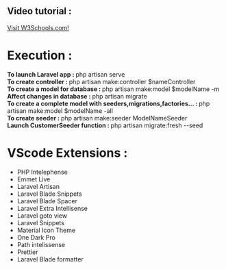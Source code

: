 
<h2>Video tutorial : </h2> <a href="https://www.youtube.com/watch?v=YGqCZjdgJJk">Visit W3Schools.com!</a><br>
<h1>Execution : </h1>
<b>To launch Laravel app : </b> <span>php artisan serve</span><br>
<b>To create controller : </b> <span>php artisan make:controller $nameController</span><br>
<b>To create a model for database : </b> <span>php artisan make:model $modelName -m</span><br>
<b>Affect changes in database :   </b> <span>php artisan migrate</span><br>
<b>To create a complete model with seeders,migrations,factories... : </b> <span>php artisan make:model $modelName -all</span><br>
<b>To create seeder : </b> <span>php artisan make:seeder ModelNameSeeder</span><br>
<b>Launch CustomerSeeder function : </b> <span>php artisan migrate:fresh --seed</span><br>


<h1>VScode Extensions : </h1>
<ul>
    <li>PHP Intelephense</li>
    <li>Emmet Live</li>
    <li>Laravel Artisan</li>
    <li>Laravel Blade Snippets</li>
    <li>Laravel Blade Spacer</li>
    <li>Laravel Extra Intellisense</li>
    <li>Laravel goto view</li>
    <li>Laravel Snippets</li>
    <li>Material Icon Theme</li>
    <li>One Dark Pro</li>
    <li>Path intelissense</li>
    <li>Prettier</li>
    <li>Laravel Blade formatter</li>
</ul>

